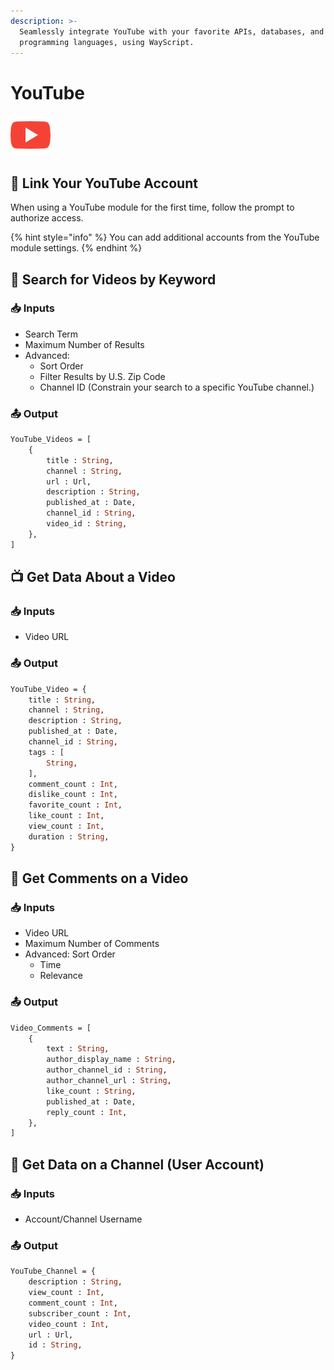 ```yaml
---
description: >-
  Seamlessly integrate YouTube with your favorite APIs, databases, and
  programming languages, using WayScript.
---
```


# YouTube

![Work with YouTube data.](../../.gitbook/assets/youtube%20%281%29.png)

## 🔗 Link Your YouTube Account

When using a YouTube module for the first time, follow the prompt to authorize access.

{% hint style="info" %}
You can add additional accounts from the YouTube module settings.
{% endhint %}

## 🔎 Search for Videos by Keyword

### 📥 Inputs

* Search Term
* Maximum Number of Results
* Advanced:
  * Sort Order
  * Filter Results by U.S. Zip Code
  * Channel ID \(Constrain your search to a specific YouTube channel.\)

### 📤 Output

```graphql
YouTube_Videos = [
    {
        title : String,
        channel : String,
        url : Url,
        description : String,
        published_at : Date,
        channel_id : String, 
        video_id : String,
    },
]
```

## 📺 Get Data About a Video

### 📥 Inputs

* Video URL

### 📤 Output

```graphql
YouTube_Video = {
    title : String, 
    channel : String, 
    description : String, 
    published_at : Date, 
    channel_id : String, 
    tags : [
        String,
    ],
    comment_count : Int,
    dislike_count : Int,
    favorite_count : Int,
    like_count : Int,
    view_count : Int,
    duration : String,
}
```

## 💬 Get Comments on a Video

### 📥 Inputs

* Video URL
* Maximum Number of Comments
* Advanced: Sort Order
  * Time
  * Relevance

### 📤 Output

```graphql
Video_Comments = [
    {
        text : String, 
        author_display_name : String, 
        author_channel_id : String, 
        author_channel_url : String, 
        like_count : String, 
        published_at : Date, 
        reply_count : Int,
    },
]
```

## 👤 Get Data on a Channel \(User Account\)

### 📥 Inputs

* Account/Channel Username

### 📤 Output

```graphql
YouTube_Channel = {
    description : String, 
    view_count : Int,
    comment_count : Int, 
    subscriber_count : Int, 
    video_count : Int,
    url : Url,
    id : String,
}
```

